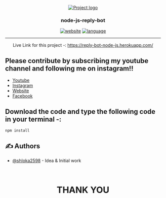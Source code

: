 <p align="center">
  <a href="" rel="noopener">
 <img src="http://shlokatech.in/img/me.png" alt="Project logo"></a>
</p>
<h3 align="center">node-js-reply-bot</h3>

<div align="center">

[![website](https://img.shields.io/badge/contribution-Shloka%20Jain-green.svg)](http://shlokatech.in)
[![language](https://img.shields.io/badge/language-Node%20Js-orange.svg)](http://shlokatech.in)

</div>

---

<p align="center"> Live Link for this project -: 
<a href="https://reply-bot-node-js.herokuapp.com/" >https://reply-bot-node-js.herokuapp.com/<a>
    <br> 
</p>

## Please contribute by subscribing my youtube channel and following me on instagram!!

- [Youtube](https://www.youtube.com/ShlokaTech?sub_confirmation=1)
- [Instagram](https://www.instagram.com/shlokatech/)
- [Website](http://shlokatech.in)
- [Facebook](https://www.facebook.com/shloka.jain.1/)

## Download the code and type the following code in your terminal -:

```
npm install
```

## ✍️ Authors <a name = "authors"></a>

- [@shloka2598](https://github.com/shloka2598) - Idea & Initial work

<br>

<h1 align="center">THANK YOU</h1>
